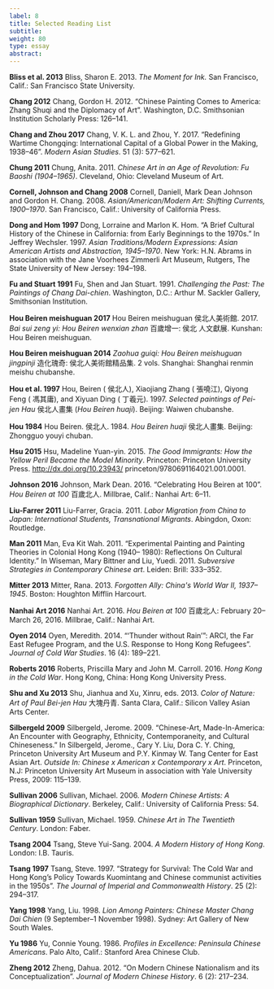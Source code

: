 ```yaml
---
label: 8
title: Selected Reading List
subtitle:
weight: 80
type: essay
abstract:
---
```

**Bliss et al. 2013**
Bliss, Sharon E. 2013. *The Moment for Ink.* San Francisco, Calif.: San Francisco State University.

**Chang 2012**
Chang, Gordon H. 2012. “Chinese Painting Comes to America: Zhang Shuqi and the Diplomacy
of Art”. Washington, D.C. Smithsonian Institution Scholarly Press: 126–141.

**Chang and Zhou 2017**
Chang, V. K. L. and Zhou, Y. 2017. “Redefining Wartime Chongqing: International Capital of a
Global Power in the Making, 1938–46”. *Modern Asian Studies*. 51 (3): 577–621.

**Chung 2011**
Chung, Anita. 2011. *Chinese Art in an Age of Revolution: Fu Baoshi (1904–1965)*. Cleveland, Ohio:
Cleveland Museum of Art.

**Cornell, Johnson and Chang 2008**
Cornell, Daniell, Mark Dean Johnson and Gordon H. Chang. 2008. *Asian/American/Modern Art:
Shifting Currents, 1900–1970*. San Francisco, Calif.: University of California Press.

**Dong and Hom 1997**
Dong, Lorraine and Marlon K. Hom. “A Brief Cultural History of the Chinese in California: from
Early Beginnings to the 1970s.” In Jeffrey Wechsler. 1997. *Asian Traditions/Modern Expressions: Asian
American Artists and Abstraction, 1945–1970*. New York: H.N. Abrams in association with the Jane
Voorhees Zimmerli Art Museum, Rutgers, The State University of New Jersey: 194–198.

**Fu and Stuart 1991**
Fu, Shen and Jan Stuart. 1991. *Challenging the Past: The Paintings of Chang Dai-chien*. Washington,
D.C.: Arthur M. Sackler Gallery, Smithsonian Institution.

**Hou Beiren meishuguan 2017**
Hou Beiren meishuguan 侯北人美術館. 2017. *Bai sui zeng yi: Hou Beiren wenxian zhan* 百歲增一: 侯北
人文獻展. Kunshan: Hou Beiren meishuguan.

**Hou Beiren meishuguan 2014**
*Zaohua guiqi: Hou Beiren meishuguan jingpinji* 造化瑰奇: 侯北人美術館精品集. 2 vols. Shanghai:
Shanghai renmin meishu chubanshe.

**Hou et al. 1997**
Hou, Beiren ( 侯北人), Xiaojiang Zhang ( 張嘵江), Qiyong Feng ( 馮其庸), and Xiyuan Ding ( 丁羲元).
1997. *Selected paintings of Pei-jen Hau* 侯北人畫集 (*Hou Beiren huaji*). Beijing: Waiwen chubanshe.

**Hou 1984**
Hou Beiren. 侯北人. 1984. *Hou Beiren huaji* 侯北人畫集. Beijing: Zhongguo youyi chuban.

**Hsu 2015**
Hsu, Madeline Yuan-yin. 2015. *The Good Immigrants: How the Yellow Peril Became the
Model Minority*. Princeton: Princeton University Press. http://dx.doi.org/10.23943/
princeton/9780691164021.001.0001.

**Johnson 2016**
Johnson, Mark Dean. 2016. “Celebrating Hou Beiren at 100”. *Hou Beiren at 100* 百歲北人.
Millbrae, Calif.: Nanhai Art: 6–11.

**Liu-Farrer 2011**
Liu-Farrer, Gracia. 2011. *Labor Migration from China to Japan: International Students, Transnational
Migrants*. Abingdon, Oxon: Routledge.

**Man 2011**
Man, Eva Kit Wah. 2011. “Experimental Painting and Painting Theories in Colonial Hong Kong (1940–
1980): Reflections On Cultural Identity.” In Wiseman, Mary Bittner and Liu, Yuedi. 2011. *Subversive
Strategies in Contemporary Chinese art*. Leiden: Brill: 333–352.

**Mitter 2013**
Mitter, Rana. 2013. *Forgotten Ally: China's World War II, 1937–1945*. Boston: Houghton Mifflin Harcourt.

**Nanhai Art 2016**
Nanhai Art. 2016. *Hou Beiren at 100* 百歲北人: February 20–March 26, 2016. Millbrae, Calif.: Nanhai Art.

**Oyen 2014**
Oyen, Meredith. 2014. “‘Thunder without Rain’”: ARCI, the Far East Refugee Program, and the U.S.
Response to Hong Kong Refugees”. *Journal of Cold War Studies*. 16 (4): 189–221.

**Roberts 2016**
Roberts, Priscilla Mary and John M. Carroll. 2016. *Hong Kong in the Cold War*. Hong Kong, China:
Hong Kong University Press.

**Shu and Xu 2013**
Shu, Jianhua and Xu, Xinru, eds. 2013. *Color of Nature: Art of Paul Bei-jen Hau* 大塊丹青. Santa Clara,
Calif.: Silicon Valley Asian Arts Center.

**Silbergeld 2009**
Silbergeld, Jerome. 2009. “Chinese-Art, Made-In-America: An Encounter with Geography, Ethnicity,
Contemporaneity, and Cultural Chineseness.” In Silbergeld, Jerome., Cary Y. Liu, Dora C. Y. Ching,
Princeton University Art Museum and P.Y. Kinmay W. Tang Center for East Asian Art. *Outside
In: Chinese x American x Contemporary x Art*. Princeton, N.J: Princeton University Art Museum in
association with Yale University Press, 2009: 115–139.

**Sullivan 2006**
Sullivan, Michael. 2006. *Modern Chinese Artists: A Biographical Dictionary*. Berkeley, Calif.: University
of California Press: 54.

**Sullivan 1959**
Sullivan, Michael. 1959. *Chinese Art in The Twentieth Century*. London: Faber.

**Tsang 2004**
Tsang, Steve Yui-Sang. 2004. *A Modern History of Hong Kong*. London: I.B. Tauris.

**Tsang 1997**
Tsang, Steve. 1997. “Strategy for Survival: The Cold War and Hong Kong’s Policy Towards
Kuomintang and Chinese communist activities in the 1950s”. *The Journal of Imperial and
Commonwealth History*. 25 (2): 294–317.

**Yang 1998**
Yang, Liu. 1998. *Lion Among Painters: Chinese Master Chang Dai Chien* (9 September–1 November 1998).
Sydney: Art Gallery of New South Wales.

**Yu 1986**
Yu, Connie Young. 1986. *Profiles in Excellence: Peninsula Chinese Americans*. Palo Alto, Calif.:
Stanford Area Chinese Club.

**Zheng 2012**
Zheng, Dahua. 2012. “On Modern Chinese Nationalism and its Conceptualization”.
*Journal of Modern Chinese History*. 6 (2): 217–234.
